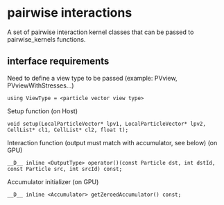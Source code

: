 # pairwise interactions

A set of pairwise interaction kernel classes that can be passed to pairwise_kernels functions.

## interface requirements

Need to define a view type to be passed (example: PVview, PVviewWithStresses...)

	using ViewType = <particle vector view type>

Setup function (on Host)

	void setup(LocalParticleVector* lpv1, LocalParticleVector* lpv2, CellList* cl1, CellList* cl2, float t);
	
Interaction function (output must match with accumulator, see below) (on GPU)

	__D__ inline <OutputType> operator()(const Particle dst, int dstId, const Particle src, int srcId) const;

Accumulator initializer (on GPU)

	__D__ inline <Accumulator> getZeroedAccumulator() const;


